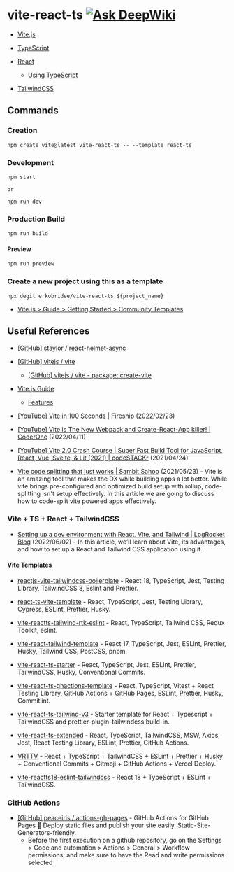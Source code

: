 # vite-react-ts [![Ask DeepWiki](https://deepwiki.com/badge.svg)](https://deepwiki.com/erkobridee/vite-react-ts)

- [Vite.js](https://vitejs.dev/)

- [TypeScript](https://www.typescriptlang.org/)

- [React](https://react.dev/)
  - [Using TypeScript](https://react.dev/learn/typescript)

- [TailwindCSS](https://tailwindcss.com/)

## Commands

### Creation

```
npm create vite@latest vite-react-ts -- --template react-ts
```

### Development

```
npm start

or

npm run dev
```

### Production Build

```
npm run build
```

#### Preview

```
npm run preview
```

### Create a new project using this as a template

```
npx degit erkobridee/vite-react-ts ${project_name}
```

- [Vite.js > Guide > Getting Started > Community Templates](https://vitejs.dev/guide/#community-templates)

## Useful References

- [[GitHub] staylor / react-helmet-async](https://github.com/staylor/react-helmet-async)

- [[GitHub] vitejs / vite](https://github.com/vitejs/vite)
  - [[GitHub] vitejs / vite - package: create-vite](https://github.com/vitejs/vite/tree/main/packages/create-vite)

- [Vite.js Guide](https://vitejs.dev/guide/)
  - [Features](https://vitejs.dev/guide/features.html)

- [[YouTube] Vite in 100 Seconds | Fireship](https://www.youtube.com/watch?v=KCrXgy8qtjM) (2022/02/23)

- [[YouTube] Vite is The New Webpack and Create-React-App killer! | CoderOne](https://www.youtube.com/watch?v=9OmnmouE6tw) (2022/04/11)

- [[YouTube] Vite 2.0 Crash Course | Super Fast Build Tool for JavaScript, React, Vue, Svelte, & Lit (2021) | codeSTACKr](https://www.youtube.com/watch?v=LQQ3CR2JTX8) (2021/04/24)

- [Vite code splitting that just works | Sambit Sahoo](https://sambitsahoo.com/blog/vite-code-splitting-that-works.html) (2021/05/23) - Vite is an amazing tool that makes the DX while building apps a lot better. While vite brings pre-configured and optimized build setup with rollup, code-splitting isn't setup effectively. In this article we are going to discuss how to code-split vite powered apps effectively.

### Vite + TS + React + TailwindCSS

- [Setting up a dev environment with React, Vite, and Tailwind | LogRocket Blog](https://blog.logrocket.com/setting-up-dev-environment-react-vite-tailwind/) (2022/06/02) - In this article, we’ll learn about Vite, its advantages, and how to set up a React and Tailwind CSS application using it.

#### Vite Templates

- [reactjs-vite-tailwindcss-boilerplate](https://github.com/joaopaulomoraes/reactjs-vite-tailwindcss-boilerplate) - React 18, TypeScript, Jest, Testing Library, TailwindCSS 3, Eslint and Prettier.

- [react-ts-vite-template](https://github.com/fabien-ml/react-ts-vite-template) - React, TypeScript, Jest, Testing Library, Cypress, ESLint, Prettier, Husky.

- [vite-reactts-tailwind-rtk-eslint](https://github.com/IsaiaPhiliph/vite-reactts-tailwind-rtk-eslint) - React, TypeScript, Tailwind CSS, Redux Toolkit, eslint.

- [vite-react-tailwind-template](https://github.com/Innei/vite-react-tailwind-template) - React 17, TypeScript, Jest, ESLint, Prettier, Husky, Tailwind CSS, PostCSS, pnpm.

- [vite-react-ts-starter](https://github.com/uchihamalolan/vite-react-ts) - React, TypeScript, Jest, ESLint, Prettier, TailwindCSS, Husky, Conventional Commits.

- [vite-react-ts-ghactions-template](https://github.com/pchmn/vite-react-ts-ghactions-template) - React, TypeScript, Vitest + React Testing Library, GitHub Actions + GitHub Pages, ESLint, Prettier, Husky, Commitlint.

- [vite-react-ts-tailwind-v3](https://github.com/huibizhang/template-vite-react-ts-tailwind-v3) - Starter template for React + Typescript + TailwindCSS and prettier-plugin-tailwindcss build-in.

- [vite-react-ts-extended](https://github.com/laststance/vite-react-ts-extended) - React, TypeScript, TailwindCSS, MSW, Axios, Jest, React Testing Library, ESLint, Prettier, GitHub Actions.

- [VRTTV](https://github.com/Drumpy/vrttv-boilerplate) - React + TypeScript + TailwindCSS + ESLint + Prettier + Husky + Conventional Commits + Gitmoji + GitHub Actions + Vercel Deploy.

- [vite-reactts18-eslint-tailwindcss](https://github.com/dserranoc/vite-reactts18-eslint-tailwindcss) - React 18 + TypeScript + ESLint + TailwindCSS.

### GitHub Actions

- [[GitHub] peaceiris / actions-gh-pages](https://github.com/peaceiris/actions-gh-pages) - GitHub Actions for GitHub Pages 🚀 Deploy static files and publish your site easily. Static-Site-Generators-friendly.
  - Before the first execution on a github repository, go on the Settings > Code and automation > Actions > General > Workflow permissions, and make sure to have the Read and write permissions selected
